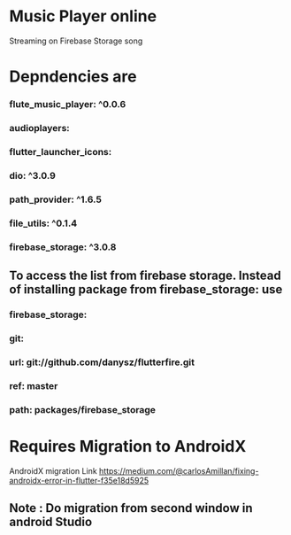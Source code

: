 # Music Player online 

Streaming on Firebase Storage song

# Depndencies are

  ### flute_music_player: ^0.0.6
  ### audioplayers:
  ### flutter_launcher_icons:
  ### dio: ^3.0.9
  ### path_provider: ^1.6.5
  ### file_utils: ^0.1.4
  ### firebase_storage: ^3.0.8
  
## To access the list from firebase storage. Instead of installing package from firebase_storage: use
  ### firebase_storage:
  ###  git:
  ###    url: git://github.com/danysz/flutterfire.git
  ###    ref: master
  ###    path: packages/firebase_storage
  
  
  # Requires Migration to AndroidX
  AndroidX migration Link
  https://medium.com/@carlosAmillan/fixing-androidx-error-in-flutter-f35e18d5925
  ## Note : Do migration from second window in android Studio
  
